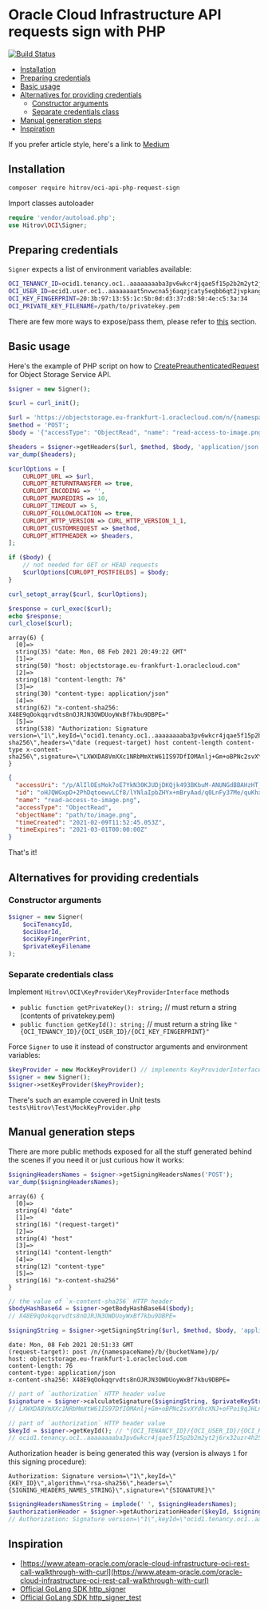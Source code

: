 # Oracle Cloud Infrastructure API requests sign with PHP

[![Build Status](https://travis-ci.org/hitrov/oci-api-php-request-sign.svg?branch=main)](https://travis-ci.org/hitrov/oci-api-php-request-sign)

- [Installation](#installation)
- [Preparing credentials](#preparing-credentials)
- [Basic usage](#basic-usage)
- [Alternatives for providing credentials](#alternatives-for-providing-credentials)
  - [Constructor arguments](#constructor-arguments)
  - [Separate credentials class](#separate-credentials-class)
- [Manual generation steps](#manual-generation-steps)
- [Inspiration](#inspiration)

If you prefer article style, here's a link to [Medium](https://hitrov.medium.com/creating-mini-php-sdk-to-sign-oracle-cloud-infrastructure-api-requests-d91a224c7008?sk=5b4405c1124bfeac30a370630fd94126)

## Installation
```bash
composer require hitrov/oci-api-php-request-sign
```
Import classes autoloader
```php
require 'vendor/autoload.php';
use Hitrov\OCI\Signer;
```

## Preparing credentials
`Signer` expects a list of environment variables available:
```bash
OCI_TENANCY_ID=ocid1.tenancy.oc1..aaaaaaaaba3pv6wkcr4jqae5f15p2b2m2yt2j6rx32uzr4h25vqstifsfdsq
OCI_USER_ID=ocid1.user.oc1..aaaaaaaat5nvwcna5j6aqzjcaty5eqbb6qt2jvpkanghtgdaqedqw3rynjq
OCI_KEY_FINGERPRINT=20:3b:97:13:55:1c:5b:0d:d3:37:d8:50:4e:c5:3a:34
OCI_PRIVATE_KEY_FILENAME=/path/to/privatekey.pem
```
There are few more ways to expose/pass them, please refer to [this](#alternatives-for-providing-credentials) section.

## Basic usage
Here's the example of PHP script on how to [CreatePreauthenticatedRequest](https://docs.oracle.com/en-us/iaas/api/#/en/objectstorage/20160918/PreauthenticatedRequest/CreatePreauthenticatedRequest) for Object Storage Service API.
```php
$signer = new Signer();

$curl = curl_init();

$url = 'https://objectstorage.eu-frankfurt-1.oraclecloud.com/n/{namespaceName}/b/{bucketName}/p/';
$method = 'POST';
$body = '{"accessType": "ObjectRead", "name": "read-access-to-image.png", "objectName": "path/to/image.png", "timeExpires": "2021-03-01T00:00:00-00:00"}';

$headers = $signer->getHeaders($url, $method, $body, 'application/json');
var_dump($headers);

$curlOptions = [
    CURLOPT_URL => $url,
    CURLOPT_RETURNTRANSFER => true,
    CURLOPT_ENCODING => '',
    CURLOPT_MAXREDIRS => 10,
    CURLOPT_TIMEOUT => 5,
    CURLOPT_FOLLOWLOCATION => true,
    CURLOPT_HTTP_VERSION => CURL_HTTP_VERSION_1_1,
    CURLOPT_CUSTOMREQUEST => $method,
    CURLOPT_HTTPHEADER => $headers,
];

if ($body) {
    // not needed for GET or HEAD requests
    $curlOptions[CURLOPT_POSTFIELDS] = $body;
}

curl_setopt_array($curl, $curlOptions);

$response = curl_exec($curl);
echo $response;
curl_close($curl);
```
```
array(6) {
  [0]=>
  string(35) "date: Mon, 08 Feb 2021 20:49:22 GMT"
  [1]=>
  string(50) "host: objectstorage.eu-frankfurt-1.oraclecloud.com"
  [2]=>
  string(18) "content-length: 76"
  [3]=>
  string(30) "content-type: application/json"
  [4]=>
  string(62) "x-content-sha256: X48E9qOokqqrvdts8nOJRJN3OWDUoyWxBf7kbu9DBPE="
  [5]=>
  string(538) "Authorization: Signature version=\"1\",keyId=\"ocid1.tenancy.oc1..aaaaaaaaba3pv6wkcr4jqae5f15p2b2m2yt2j6rx32uzr4h25vqstifsfdsq/ocid1.user.oc1..aaaaaaaat5nvwcna5j6aqzjcaty5eqbb6qt2jvpkanghtgdaqedqw3rynjq/20:3b:97:13:55:1c:5b:0d:d3:37:d8:50:4e:c5:3a:34\",algorithm=\"rsa-sha256\",headers=\"date (request-target) host content-length content-type x-content-sha256\",signature=\"LXWXDA8VmXXc1NRbMmXtW61IS97DfIOMAnlj+Gm+oBPNc2svXYdhcXNJ+oFPoi9qJHLnoUiHqotTzuVPXSG5iyXzFntvkAn3lFIAja52iwwwcJflEIXj/b39eG2dCsOTmmUJguut0FsLhCRSX0eylTSLgxTFGoQi7K/m18nafso=\""
}
```
```json
{
  "accessUri": "/p/AlIlOEsMok7oE7YkN30KJUDjDKQjk493BKbuM-ANUNGdBBAHzHT_5lFlzYC9CQiA/n/{namespaceName}/b/{bucketName}/o/path/to/image.png",
  "id": "oHJQWGxpD+2PhDqtoewvLCf8/lYNlaIpbZHYx+mBryAad/q0LnFy37Me/quKhxEi:path/to/image.png",
  "name": "read-access-to-image.png",
  "accessType": "ObjectRead",
  "objectName": "path/to/image.png",
  "timeCreated": "2021-02-09T11:52:45.053Z",
  "timeExpires": "2021-03-01T00:00:00Z"
}
```
That's it!

## Alternatives for providing credentials
### Constructor arguments
```php
$signer = new Signer(
    $ociTenancyId,
    $ociUserId,
    $ociKeyFingerPrint,
    $privateKeyFilename
);
```
### Separate credentials class
Implement `Hitrov\OCI\KeyProvider\KeyProviderInterface` methods
- `public function getPrivateKey(): string;` // must return a string (contents of privatekey.pem)
- `public function getKeyId(): string;` // must return a string like `"{OCI_TENANCY_ID}/{OCI_USER_ID}/{OCI_KEY_FINGERPRINT}"`

Force `Signer` to use it instead of constructor arguments and environment variables:
```php
$keyProvider = new MockKeyProvider() // implements KeyProviderInterface;
$signer = new Signer();
$signer->setKeyProvider($keyProvider);
```
There's such an example covered in Unit tests `tests\Hitrov\Test\MockKeyProvider.php`

## Manual generation steps
There are more public methods exposed for all the stuff generated behind the scenes if you need it or just curious how it works:
```php
$signingHeadersNames = $signer->getSigningHeadersNames('POST');
var_dump($signingHeadersNames);
```
```
array(6) {
  [0]=>
  string(4) "date"
  [1]=>
  string(16) "(request-target)"
  [2]=>
  string(4) "host"
  [3]=>
  string(14) "content-length"
  [4]=>
  string(12) "content-type"
  [5]=>
  string(16) "x-content-sha256"
}
```
```php
// the value of `x-content-sha256` HTTP header
$bodyHashBase64 = $signer->getBodyHashBase64($body);
// X48E9qOokqqrvdts8nOJRJN3OWDUoyWxBf7kbu9DBPE=
```
```php
$signingString = $signer->getSigningString($url, $method, $body, 'application/json');
```
```
date: Mon, 08 Feb 2021 20:51:33 GMT
(request-target): post /n/{namespaceName}/b/{bucketName}/p/
host: objectstorage.eu-frankfurt-1.oraclecloud.com
content-length: 76
content-type: application/json
x-content-sha256: X48E9qOokqqrvdts8nOJRJN3OWDUoyWxBf7kbu9DBPE=
```
```php
// part of `authorization` HTTP header value
$signature = $signer->calculateSignature($signingString, $privateKeyString);
// LXWXDA8VmXXc1NRbMmXtW61IS97DfIOMAnlj+Gm+oBPNc2svXYdhcXNJ+oFPoi9qJHLnoUiHqotTzuVPXSG5iyXzFntvkAn3lFIAja52iwwwcJflEIXj/b39eG2dCsOTmmUJguut0FsLhCRSX0eylTSLgxTFGoQi7K/m18nafso=
```
```php
// part of `authorization` HTTP header value
$keyId = $signer->getKeyId(); // "{OCI_TENANCY_ID}/{OCI_USER_ID}/{OCI_KEY_FINGERPRINT}"
// ocid1.tenancy.oc1..aaaaaaaaba3pv6wkcr4jqae5f15p2b2m2yt2j6rx32uzr4h25vqstifsfdsq/ocid1.user.oc1..aaaaaaaat5nvwcna5j6aqzjcaty5eqbb6qt2jvpkanghtgdaqedqw3rynjq/20:3b:97:13:55:1c:5b:0d:d3:37:d8:50:4e:c5:3a:34
```
Authorization header is being generated this way (version is always `1` for this signing procedure):

`Authorization: Signature version=\"1\",keyId=\"{KEY_ID}\",algorithm=\"rsa-sha256\",headers=\"{SIGNING_HEADERS_NAMES_STRING}\",signature=\"{SIGNATURE}\"`
```php
$signingHeadersNamesString = implode(' ', $signingHeadersNames);
$authorizationHeader = $signer->getAuthorizationHeader($keyId, $signingHeadersNamesString, $signature);
// Authorization: Signature version=\"1\",keyId=\"ocid1.tenancy.oc1..aaaaaaaaba3pv6wkcr4jqae5f15p2b2m2yt2j6rx32uzr4h25vqstifsfdsq/ocid1.user.oc1..aaaaaaaat5nvwcna5j6aqzjcaty5eqbb6qt2jvpkanghtgdaqedqw3rynjq/20:3b:97:13:55:1c:5b:0d:d3:37:d8:50:4e:c5:3a:34\",algorithm=\"rsa-sha256\",headers=\"date (request-target) host content-length content-type x-content-sha256\",signature=\"LXWXDA8VmXXc1NRbMmXtW61IS97DfIOMAnlj+Gm+oBPNc2svXYdhcXNJ+oFPoi9qJHLnoUiHqotTzuVPXSG5iyXzFntvkAn3lFIAja52iwwwcJflEIXj/b39eG2dCsOTmmUJguut0FsLhCRSX0eylTSLgxTFGoQi7K/m18nafso=\"
```

## Inspiration
- [https://www.ateam-oracle.com/oracle-cloud-infrastructure-oci-rest-call-walkthrough-with-curl](https://www.ateam-oracle.com/oracle-cloud-infrastructure-oci-rest-call-walkthrough-with-curl)
- [Official GoLang SDK http_signer](https://github.com/oracle/oci-go-sdk/blob/master/common/http_signer.go)
- [Official GoLang SDK http_signer_test](https://github.com/oracle/oci-go-sdk/blob/master/common/http_signer_test.go)
